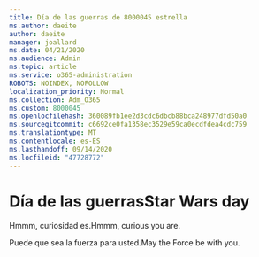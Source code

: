 ```yaml
---
title: Día de las guerras de 8000045 estrella
ms.author: daeite
author: daeite
manager: joallard
ms.date: 04/21/2020
ms.audience: Admin
ms.topic: article
ms.service: o365-administration
ROBOTS: NOINDEX, NOFOLLOW
localization_priority: Normal
ms.collection: Adm_O365
ms.custom: 8000045
ms.openlocfilehash: 360089fb1ee2d3cdc6dbcb88bca248977dfd50a0
ms.sourcegitcommit: c6692ce0fa1358ec3529e59ca0ecdfdea4cdc759
ms.translationtype: MT
ms.contentlocale: es-ES
ms.lasthandoff: 09/14/2020
ms.locfileid: "47728772"
---
```

# <a name="star-wars-day"></a><span data-ttu-id="0e682-102">Día de las guerras</span><span class="sxs-lookup"><span data-stu-id="0e682-102">Star Wars day</span></span>

<span data-ttu-id="0e682-103">Hmmm, curiosidad es.</span><span class="sxs-lookup"><span data-stu-id="0e682-103">Hmmm, curious you are.</span></span>

<span data-ttu-id="0e682-104">Puede que sea la fuerza para usted.</span><span class="sxs-lookup"><span data-stu-id="0e682-104">May the Force be with you.</span></span>